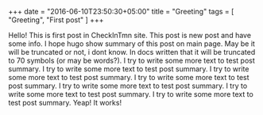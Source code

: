 +++
date = "2016-06-10T23:50:30+05:00"
title = "Greeting"
tags = [ "Greeting", "First post" ]
+++

Hello!
This is first post in CheckInTmn site. This post is new post and have some info. I hope hugo show summary of this post on main page.
May be it will be truncated or not, i dont know. In docs written that it will be truncated to 70 symbols (or may be words?).
I try to write some more text to test post summary. I try to write some more text to test post summary.
I try to write some more text to test post summary. I try to write some more text to test post summary.
I try to write some more text to test post summary. I try to write some more text to test post summary.
I try to write some more text to test post summary. Yeap! It works!